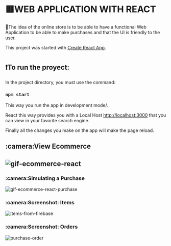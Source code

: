 # <h1>:red_square:WEB APPLICATION WITH REACT</h1>

:small_red_triangle:The idea of the online store is to be able to have a functional Web Application to be able to make purchases and that the UI is friendly to the user.


This project was started with [Create React App](https://github.com/facebook/create-react-app).

# <h2>:exclamation:To run the proyect:</h2>

In the project directory, you must use the command:

### `npm start`

This way you run the app in development mode/.

React this way provides you with a Local Host [http://localhost:3000](http://localhost:3000) that you can view in your favorite search engine.


Finally all the changes you make on the app will make the page reload.

<h2>:camera:View Ecommerce<h2>
 
 <p align="center">
     
  ![gif-ecommerce-react](https://user-images.githubusercontent.com/90863451/189536656-2bda29e3-dd36-4d76-b4e9-0be61785e250.gif)

</p>


 <h3>:camera:Simulating a Purchase</h3>
 <p align="center">
  
  ![gif-ecommerce-react-purchase](https://user-images.githubusercontent.com/90863451/189536807-cc7dadeb-c640-4822-952b-e3cf7bd8b78b.gif)

 </p>
 
 <h3>:camera:Screenshot: Items</h3>
  <p align="center">
   
   ![items-from-firebase](https://user-images.githubusercontent.com/90863451/189536978-998b8cd2-f33a-43b5-9841-0d636e526da7.png)
   
 </p>
 
 <h3>:camera:Screenshot: Orders</h3>
 <p align="center">
  
  ![purchase-order](https://user-images.githubusercontent.com/90863451/189536984-553cd7cf-4a5f-4658-a17f-304d17b2511d.png)
  
 </p>

   
   

 
